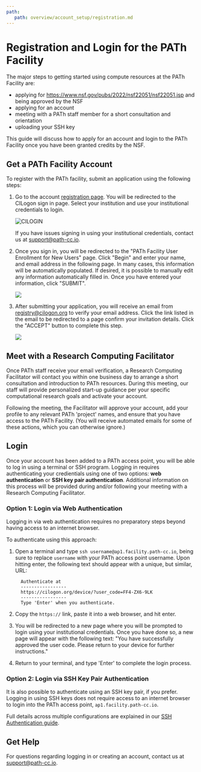 ```yaml
---
path:
   path: overview/account_setup/registration.md
---
```


# Registration and Login for the PATh Facility

The major steps to getting started using compute resources at the PATh Facility are:

* applying for <a href="https://www.nsf.gov/pubs/2022/nsf22051/nsf22051.jsp" target="_blank">https://www.nsf.gov/pubs/2022/nsf22051/nsf22051.jsp</a> and being approved by the NSF
* applying for an account 
* meeting with a PATh staff member for a short consultation and orientation
* uploading your SSH key

This guide will discuss how to apply for an account and login to the PATh Facility once you have been granted credits by the NSF.

## Get a PATh Facility Account
To register with the PATh facility, submit an application using the following steps:

1. Go to the account [registration page](https://registry.cilogon.org/registry/co_petitions/start/coef:263). You will be redirected to the CILogon sign in page. Select your institution and use your institutional credentials to login.

      ![CILOGIN](../../assets/PATh/registration/cilogon.png)
   
      If you have issues signing in using your institutional credentials, contact us 
at [support@path-cc.io](mailto:support@path-cc.io).


1. Once you sign in, you will be redirected to the "PATh Facility User Enrollment for New Users" page. Click "Begin" and enter your name, and email address in the following page. In many cases, this information will be automatically populated. If desired, it is possible to manually edit any information automatically filled in. Once you have entered your information, click "SUBMIT".

   
      ![](../../assets/PATh/registration/comanage-enrollment-form.png)


1. After submitting your application, you will receive an email from [registry@cilogon.org](mailto:registry@cilogon.org) to verify your email address. Click the link listed in the email to be redirected to a page confirm your invitation details. Click the "ACCEPT" button to complete this step.

   
      ![](../../assets/PATh/registration/comanage-email-verification-form.png)

## Meet with a Research Computing Facilitator

Once PATh staff receive your email verification, a Research Computing Facilitator will contact you within one business day to arrange a short consultation and introduction to PATh resources. During this meeting, our staff will provide personalized start-up guidance per your specific computational research goals and activate your account.

Following the meeting, the Facilitator will approve your account, add your profile to any relevant PATh 'project' names, and ensure that you have access to the PATh Facility. (You will receive automated emails for some of these actions, which you can otherwise ignore.)


## Login

Once your account has been added to a PATh access point, you will be able to log in using a terminal or SSH program. Logging in requires authenticating your credientials using one of two options: __web authentication__ or __SSH key pair authentication__. Additional information on this process will be provided during and/or following your meeting with a Research Computing Facilitator.


### Option 1: Login via Web Authentication

Logging in via web authentication requires no preparatory steps beyond having access to an internet browser. 

To authenticate using this approach: 

1. Open a terminal and type `ssh username@ap1.facility.path-cc.io`, being sure to replace `username` with your PATh access point username. Upon hitting enter, the following text should appear with a unique, but similar, URL: 


         Authenticate at
         -----------------
         https://cilogon.org/device/?user_code=FF4-ZX6-9LK
         -----------------
         Type 'Enter' when you authenticate.


2. Copy the `https://` link, paste it into a web browser, and hit enter.  

3. You will be redirected to a new page where you will be prompted to login using your institutional credentials. Once you have done so, a new page will appear with the following text: "You have successfully approved the user code. Please return to your device for further instructions."

4. Return to your terminal, and type 'Enter' to complete the login process. 


### Option 2: Login via SSH Key Pair Authentication

It is also possible to authenticate using an SSH key pair, if you prefer. Logging in using SSH keys does not require access to an internet browser to login into the PATh access point, `ap1.facility.path-cc.io`. 

Full details across multiple configurations are explained in our 
[SSH Authentication guide](../../overview/account_setup/generate-add-sshkey.md).

## Get Help

For questions regarding logging in or creating an account, contact us at  
[support@path-cc.io](mailto:support@path-cc.io).
